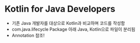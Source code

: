 # Kotlin for Java Developers
- 기존 Java 개발자를 대상으로 Kotlin과 비교하며 코드를 작성함
- com.java.lifecycle Package 아래 Java, Kotlin으로 파일이 분리됨
- Annotation 참조!
